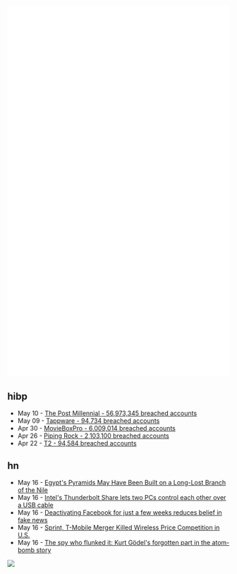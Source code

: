 ![Metrics](https://raw.githubusercontent.com/phixion/phixion/master/metrics.svg)

## hibp

<!--
for https://github.com/phixion/phixion/blob/main/.github/workflows/feeds.yml
-->
<!--START_SECTION:haveibeenpwnd-->
- May 10 - [The Post Millennial - 56,973,345 breached accounts](https://haveibeenpwned.com/PwnedWebsites#ThePostMillennial)
- May 09 - [Tappware - 94,734 breached accounts](https://haveibeenpwned.com/PwnedWebsites#Tappware)
- Apr 30 - [MovieBoxPro - 6,009,014 breached accounts](https://haveibeenpwned.com/PwnedWebsites#MovieBoxPro)
- Apr 26 - [Piping Rock - 2,103,100 breached accounts](https://haveibeenpwned.com/PwnedWebsites#PipingRock)
- Apr 22 - [T2 - 94,584 breached accounts](https://haveibeenpwned.com/PwnedWebsites#T2)
<!--END_SECTION:haveibeenpwnd-->

## hn

<!--
for https://github.com/phixion/phixion/blob/main/.github/workflows/feeds.yml
-->
<!--START_SECTION:hn-->
- May 16 - [Egypt's Pyramids May Have Been Built on a Long-Lost Branch of the Nile](https://www.nature.com/articles/s43247-024-01379-7)
- May 16 - [Intel's Thunderbolt Share lets two PCs control each other over a USB cable](https://www.theverge.com/2024/5/15/24156519/intel-thunderbolt-share-app)
- May 16 - [Deactivating Facebook for just a few weeks reduces belief in fake news](https://english.elpais.com/technology/2024-05-14/deactivating-facebook-for-just-a-few-weeks-reduces-belief-in-fake-news.html)
- May 16 - [Sprint, T-Mobile Merger Killed Wireless Price Competition in U.S.](https://www.techdirt.com/2024/05/16/report-sprint-t-mobile-merger-immediately-killed-wireless-price-competition-in-u-s/)
- May 16 - [The spy who flunked it: Kurt Gödel's forgotten part in the atom-bomb story](https://www.nature.com/articles/d41586-024-00644-1)
<!--END_SECTION:hn-->

<!--
for https://yhype.me
-->
![](https://hit.yhype.me/github/profile?user_id=13013670)
